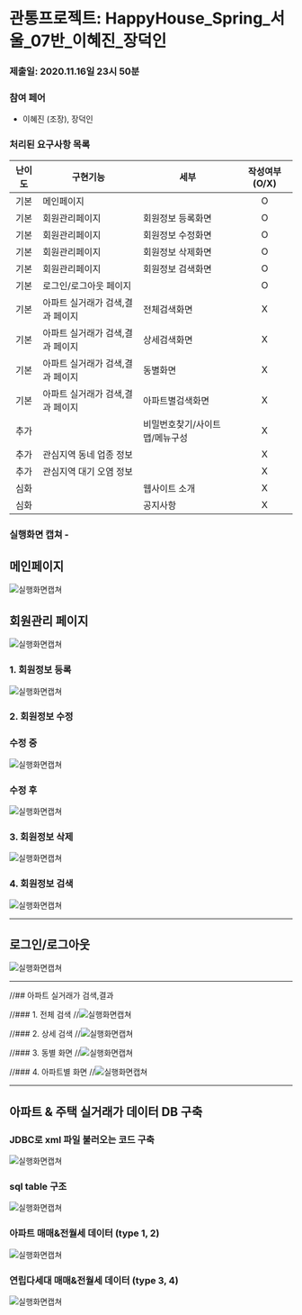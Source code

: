 # 관통프로젝트: HappyHouse_Spring_서울_07반_이혜진_장덕인 
### 제출일: 2020.11.16일 23시 50분

### 참여 페어
- 이혜진 (조장), 장덕인

### 처리된 요구사항 목록
  
|난이도|구현기능|세부|작성여부(O/X)|
|:---:|---|---|:---:|
|기본|메인페이지||O|
|기본|회원관리페이지|회원정보 등록화면|O|
|기본|회원관리페이지|회원정보 수정화면|O|
|기본|회원관리페이지|회원정보 삭제화면|O|
|기본|회원관리페이지|회원정보 검색화면|O|
|기본|로그인/로그아웃 페이지||O|
|기본|아파트 실거래가 검색,결과 페이지|전체검색화면|X|
|기본|아파트 실거래가 검색,결과 페이지|상세검색화면|X|
|기본|아파트 실거래가 검색,결과 페이지|동별화면|X|
|기본|아파트 실거래가 검색,결과 페이지|아파트별검색화면|X|
|추가||비밀번호찾기/사이트맵/메뉴구성|X|
|추가|관심지역 동네 업종 정보||X|
|추가|관심지역 대기 오염 정보||X|
|심화||웹사이트 소개|X|
|심화||공지사항|X|


### 실행화면 캡쳐 - 
## 메인페이지
![실행화면캡쳐](./screenshot/main.png)

## 회원관리 페이지
![실행화면캡쳐](./screenshot/member_manage.png)

### 1. 회원정보 등록
![실행화면캡쳐](./screenshot/member_signup.png)

### 2. 회원정보 수정

### 수정 중
![실행화면캡쳐](./screenshot/member_update_before.png)
### 수정 후
![실행화면캡쳐](./screenshot/member_update_after.png)

### 3. 회원정보 삭제
![실행화면캡쳐](./screenshot/member_delete.png)

### 4. 회원정보 검색
![실행화면캡쳐](./screenshot/member_search.png)

---

## 로그인/로그아웃

![실행화면캡쳐](./screenshot/login_ing.png)

---

//## 아파트 실거래가 검색,결과

//### 1. 전체 검색
//![실행화면캡쳐](./screenshot/search.png)

//### 2. 상세 검색
//![실행화면캡쳐](./screenshot/detailsearch.png)

//### 3. 동별 화면
//![실행화면캡쳐](./screenshot/detailsearch_dong.png)

//### 4. 아파트별 화면
//![실행화면캡쳐](./screenshot/detailsearch_apt.png)

---

## 아파트 & 주택 실거래가 데이터 DB 구축

### JDBC로 xml 파일 불러오는 코드 구축
![실행화면캡쳐](./screenshot/dbdata.png)

### sql table 구조
![실행화면캡쳐](./screenshot/dbdata_table.png)

### 아파트 매매&전월세 데이터 (type 1, 2)
![실행화면캡쳐](./screenshot/dbdata_apt.PNG)

### 연립다세대 매매&전월세 데이터 (type 3, 4)
![실행화면캡쳐](./screenshot/dbdata_house.PNG)
